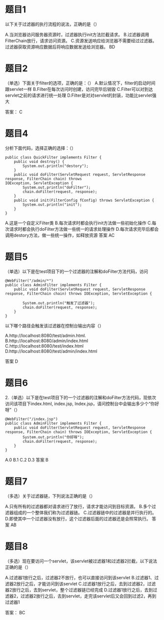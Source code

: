 # 题目1
以下关于过滤器的执行流程的说法，正确的是（）

A.当浏览器访问服务器资源时，过滤器执行init方法拦截请求。
B.过滤器调用FilterChain放行，请求访问资源。
C.资源发送响应给浏览器不需要经过过滤器。
过滤器获取资源响应数据后将响应数据发送给浏览器。
BD

# 题目2
（单选）下面关于filter的选项，正确的是：（）
A.默认情况下，filter的启动时间跟servlet一样 
B.Filter在每次访问时创建，访问完毕后销毁
C.Filter可以对到达servlet之前的请求进行统一处理
D.Filter是对对servlet的封装，功能比servlet强大 

答案： C

# 题目4
分析下面代码，选择正确的选择：（）
```angular2html
public class QuickFilter implements Filter {
    public void destroy() {
        System.out.println("destory");
    }
    public void doFilter(ServletRequest request, ServletResponse response, FilterChain chain) throws 
IOException, ServletException {
        System.out.println("doFilter");
        chain.doFilter(request, response);
    }
    public void init(FilterConfig fConfig) throws ServletException {
        System.out.println("init");
    }
}
```
A.这是一个自定义Filter类
B.每次请求时都会执行init方法做一些初始化操作
C.每次请求时都会执行doFilter方法做一些统一的请求处理操作
D.每次请求完毕后都会调用destory方法，做一些统一操作，如释放资源 
答案 AC

# 题目5
（单选）以下是在test项目下的一个过滤器的注解和doFilter方法代码，访问
```angular2html
@WebFilter("/admin/*")
public class AdminFilter implements Filter {
	public void doFilter(ServletRequest request, ServletResponse response, FilterChain chain) throws IOException, ServletException {
		
		System.out.println("触发了过滤器");
		chain.doFilter(request, response);
	}
}
```
以下哪个路径会触发该过滤器在控制台输出内容（）

A.http://localhost:8080/test/admin.html.
B.http://localhost:8080/admin/index.html
C.http://localhost:8080/test/index.html
D.http://localhost:8080/test/admin/index.html

答案 D

# 题目6
2.（单选）以下是在test项目下的一个过滤器的注解和doFilter方法代码，现依次访问该项目下index.html, index.jsp, Index.jsp，请问控制台中会输出多少个“你好呀”（）
```angular2html
@WebFilter("/index.jsp")
public class AdminFilter implements Filter {
	public void doFilter(ServletRequest request, ServletResponse response, FilterChain chain) throws IOException, ServletException {
		System.out.println("你好呀");
		chain.doFilter(request, response);
	}
}
```
A.0
B.1
C.2
D.3
答案 B

# 题目7
（多选）关于过滤器链，下列说法正确的是（）

A.只有所有的过滤器都对请求进行了放行，请求才能访问到目标资源。
B.多个过滤器组成的一个整体我们称为过滤器链。
C.过滤器链中的过滤器是并行执行的。
D.即使其中一个过滤器没有放行，这个过滤器后面的过滤器还是会照常执行。
答案 AB

# 题目8
（多选）现在要访问一个servlet，该servlet被过滤器1和过滤器2拦截，以下说法正确的是（）

A.过滤器1放行之后，过滤器2不放行，也可以直接访问到该servlet
B.过滤器1、过滤器2放行之后，才能访问到该servlet
C.过滤器1放行之后，去到过滤器2，过滤器2放行之后，去到servlet，整个过滤器链已经完成
D.过滤器1放行之后，去到过滤器2，过滤器2放行之后，去到servlet，走完该servlet后又会回到过滤2，再到过滤器1

答案： BC


